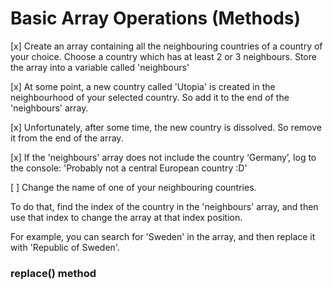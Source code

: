 # Basic Array Operations (Methods)


[x] Create an array containing all the neighbouring countries of a country of your choice.
Choose a country which has at least 2 or 3 neighbours.
Store the array into a variable called 'neighbours'

[x] At some point, a new country called 'Utopia' is created in the neighbourhood of your selected country.
So add it to the end of the 'neighbours' array.

[x] Unfortunately, after some time, the new country is dissolved.
So remove it from the end of the array.

[x] If the 'neighbours' array does not include the country ‘Germany’, log to the console: 'Probably not a central European country :D'

[ ] Change the name of one of your neighbouring countries.

To do that, find the index of the country in the 'neighbours' array, and then use that index to change the array at that index position.

For example, you can search for 'Sweden' in the array, and then replace it with 'Republic of Sweden'.


  ### replace() method